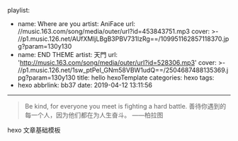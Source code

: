 playlist:
  - name: Where are you
    artist: AniFace
    url: //music.163.com/song/media/outer/url?id=453843751.mp3
    cover: >-
      //p1.music.126.net/AUfXMljLBgB3PBV731IzRg==/109951162857118370.jpg?param=130y130
  - name: END THEME
    artist: 天門
    url: 'http://music.163.com/song/media/outer/url?id=528306.mp3'
    cover: >-
      //p1.music.126.net/1sw_ptPeI_GNm58VBW1udQ==/2504687488135369.jpg?param=130y130
title: hello hexoTemplate
categories: hexo
tags:
  - hexo
abbrlink: bb37
date: 2019-04-12 13:11:56
---
> Be kind, for everyone you meet is fighting a hard battle.
> 善待你遇到的每一个人，因为他们都在为人生奋斗。 ——柏拉图

hexo 文章基础模板
<!-- more -->